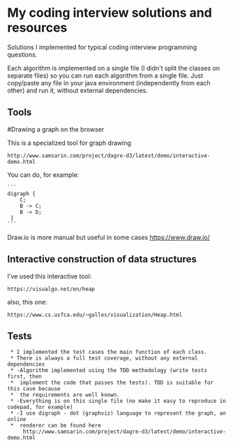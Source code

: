 # My coding interview solutions and resources
Solutions I implemented for typical coding interview programming questions.

Each algorithm is implemented on a single file (I didn't split the classes on separate files) so you can run each algorithm from a single file. Just copy/paste any file in your java environment (independently from each other) and run it, without external dependencies.

## Tools 

#Drawing a graph on the browser

This is a specialized tool for graph drawing 

	http://www.samsarin.com/project/dagre-d3/latest/demo/interactive-demo.html

You can do, for example:

	```
	digraph {
	    C;
	    B -> C;
	    B -> D;
	 }
	```	

Draw.io is more manual but useful in some cases
	https://www.draw.io/


## Interactive construction of data structures
I've used this interactive tool:

	https://visualgo.net/en/heap

also, this one:
	
	https://www.cs.usfca.edu/~galles/visualization/Heap.html

## Tests 
	 * I implemented the test cases the main function of each class.
	 * There is always a full test coverage, without any external dependencies
	 * -Algorithm implemented using the TDD methodology (write tests first, then
	 *  implement the code that passes the tests). TDD is suitable for this case because
	 *  the requirements are well known.
	 * -Everything is on this single file (no make it easy to reproduce in codepad, for example)
	 * -I use digraph - dot (graphviz) language to represent the graph, an online 
	 *  renderer can be found here 
	 	 http://www.samsarin.com/project/dagre-d3/latest/demo/interactive-demo.html
	
